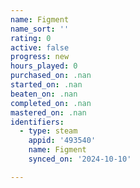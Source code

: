 ```yaml
---
name: Figment
name_sort: ''
rating: 0
active: false
progress: new
hours_played: 0
purchased_on: .nan
started_on: .nan
beaten_on: .nan
completed_on: .nan
mastered_on: .nan
identifiers:
  - type: steam
    appid: '493540'
    name: Figment
    synced_on: '2024-10-10'

---
```

